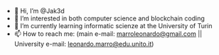 - 👋 Hi, I’m @Jak3d
- 👀 I’m interested in both computer science and blockchain coding
- 🌱 I’m currently learning informatic scienze at the University of Turin
- 📫 How to reach me: (main e-mail: marroleonardo@gmail.com || University e-mail: leonardo.marro@edu.unito.it)

<!---
Jak3d/Jak3d is a ✨ special ✨ repository because its `README.md` (this file) appears on your GitHub profile.
You can click the Preview link to take a look at your changes.
--->
